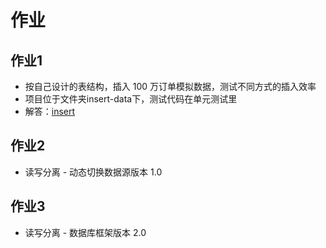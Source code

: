 # 作业

## 作业1
- 按自己设计的表结构，插入 100 万订单模拟数据，测试不同方式的插入效率
- 项目位于文件夹insert-data下，测试代码在单元测试里
- 解答：[insert](insert-data)

## 作业2

- 读写分离 - 动态切换数据源版本 1.0

## 作业3
- 读写分离 - 数据库框架版本 2.0